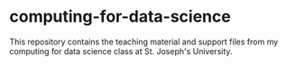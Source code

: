 # computing-for-data-science
This repository contains the teaching material and support files from my computing for data science class at St. Joseph's University.
